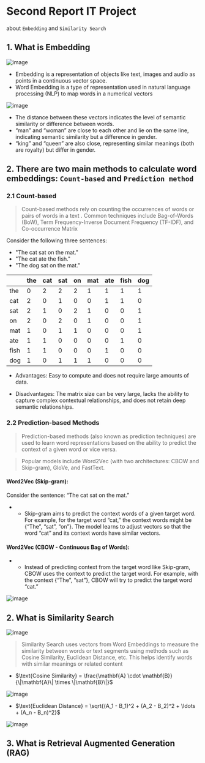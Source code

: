 # Second Report IT Project
about `Embedding` and `Similarity Search`



## 1. What is Embedding
![image](https://github.com/user-attachments/assets/fdaa04ae-198b-4185-aa5f-76f0fe324f57)
- Embedding is a representation of objects like text, images and audio as points in a continuous vector space.
- Word Embedding is a type of representation used in natural language processing (NLP) to map words in a numerical vectors

![image](https://github.com/user-attachments/assets/66adb212-fdc8-4107-85e9-1a10e48b2919)

- The distance between these vectors indicates the level of semantic similarity or difference between words.
- “man” and “woman” are close to each other and lie on the same line, indicating semantic similarity but a difference in gender.
- “king” and “queen” are also close, representing similar meanings (both are royalty) but differ in gender.

## 2. There are two main methods to calculate word embeddings: `Count-based` and `Prediction method`

### 2.1 Count-based

>  Count-based methods rely on counting the occurrences of words or pairs of words in a text .
>  Common techniques include Bag-of-Words (BoW), Term Frequency-Inverse Document Frequency (TF-IDF), and Co-occurrence Matrix

Consider the following three sentences:
  
  - "The cat sat on the mat."
  - "The cat ate the fish."
  - "The dog sat on the mat."

|     | the | cat | sat | on | mat | ate | fish | dog |
|-----|-----|-----|-----|----|-----|-----|------|-----|
| the|  0  |  2  |  2  | 2  |  1  |  1  |  1   |  1  |
| cat | 2  |  0  |  1  | 0  |  0  |  1  |  1   |  0  |
| sat |  2  |  1  |  0  | 2  |  1  |  0  |  0   |  1  |
| on  |  2  |  0  |  2  | 0  |  1  |  0  |  0   |  1  |
| mat |  1  |  0  |  1  | 1  |  0  |  0  |  0   |  1  |
| ate |  1  |  1  |  0  | 0  |  0  |  0  |  1   |  0  |
| fish|  1  |  1  |  0  | 0  |  0  |  1  |  0   |  0  |
| dog |  1  |  0  |  1  | 1  |  1  |  0  |  0   |  0  |


- Advantages: Easy to compute and does not require large amounts of data.

- Disadvantages: The matrix size can be very large, lacks the ability to capture complex contextual relationships, and does not retain deep semantic relationships.

### 2.2 Prediction-based Methods

> Prediction-based methods (also known as prediction techniques) are used to learn word representations based on the ability to predict the context of a given word or vice versa.

> Popular models include Word2Vec (with two architectures: CBOW and Skip-gram), GloVe, and FastText.


#### Word2Vec (Skip-gram):

Consider the sentence: “The cat sat on the mat.”

  - - Skip-gram aims to predict the context words of a given target word. For example, for the target word “cat,” the context words might be {“The”, “sat”, “on”}. The model learns to adjust vectors so that the           word     “cat” and its context words have similar vectors.

#### Word2Vec (CBOW - Continuous Bag of Words):

  - - Instead of predicting context from the target word like Skip-gram, CBOW uses the context to predict the target word. For example, with the context {“The”, “sat”}, CBOW will try to predict the target word “cat.”

![image](https://github.com/user-attachments/assets/e17a7801-2c0d-4934-8613-92b7b1b1dc90)

## 2. What is Similarity Search

![image](https://github.com/user-attachments/assets/fb04156f-faad-4a7a-a441-33468f8a793a)


>Similarity Search uses vectors from Word Embeddings to measure the similarity between words or text segments using methods such as Cosine Similarity, Euclidean Distance, etc. This helps identify words with similar meanings or related content

- $\text{Cosine Similarity} = \frac{\mathbf{A} \cdot \mathbf{B}}{\|\mathbf{A}\| \times \|\mathbf{B}\|}$


![image](https://github.com/user-attachments/assets/748ba2e2-5fe1-4b2e-b98c-7159080309ed)

- $\text{Euclidean Distance} = \sqrt{(A_1 - B_1)^2 + (A_2 - B_2)^2 + \ldots + (A_n - B_n)^2}$

![image](https://github.com/user-attachments/assets/d3306b76-48fe-4bbb-9f8d-132c7bddaa0c)



## 3. What is Retrieval Augmented Generation (RAG)



